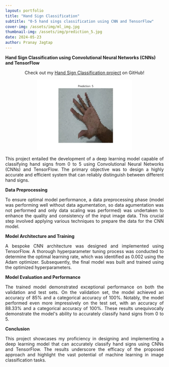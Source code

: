 ```yaml
---
layout: portfolio
title: "Hand Sign Classification"
subtitle: "0-5 hand sings classification using CNN and TensorFlow"
cover-img: /assets/img/ml_img.jpg
thumbnail-img: /assets/img/prediction_5.jpg
date: 2024-05-23
author: Pranay Jagtap
---
```



**Hand Sign Classification using Convolutional Neural Networks (CNNs) and TensorFlow**

<p align="center">
  Check out my <a href="https://github.com/PranayJagtap06/ML_Projects/tree/main/Hand_Signs_Classification">Hand Sign Classification project</a> on GitHub!
</p>

<p align="center">
  <img src="assets/img/prediction_5.jpg" width=300 alt="5 Hand Sign Prediction">
</p>

<p style="text-align: justify;">
  This project entailed the development of a deep learning model capable of classifying hand signs from 0 to 5 using Convolutional Neural Networks (CNNs) and 
  TensorFlow. The primary objective was to design a highly accurate and efficient system that can reliably distinguish between different hand signs.
</p>

**Data Preprocessing**

<p style="text-align: justify;">
  To ensure optimal model performance, a data preprocessing phase (model was performing well without data agumentation, so data agumentation was not performed 
  and only data scaling was performed) was undertaken to enhance the quality and consistency of the input image data. This crucial step involved applying various 
  techniques to prepare the data for the CNN model.
</p>

**Model Architecture and Training**

<p style="text-align: justify;">
  A bespoke CNN architecture was designed and implemented using TensorFlow. A thorough hyperparameter tuning process was conducted to determine the optimal learning 
  rate, which was identified as 0.002 using the Adam optimizer. Subsequently, the final model was built and trained using the optimized hyperparameters.
</p>

**Model Evaluation and Performance**

<p style="text-align: justify;">
  The trained model demonstrated exceptional performance on both the validation and test sets. On the validation set, the model achieved an accuracy of 85% and a 
  categorical accuracy of 100%. Notably, the model performed even more impressively on the test set, with an accuracy of 88.33% and a categorical accuracy of 100%. 
  These results unequivocally demonstrate the model's ability to accurately classify hand signs from 0 to 5.
</p>

**Conclusion**

<p style="text-align: justify;">
  This project showcases my proficiency in designing and implementing a deep learning model that can accurately classify hand signs using CNNs and TensorFlow. The 
  results underscore the efficacy of the proposed approach and highlight the vast potential of machine learning in image classification tasks.
</p>
